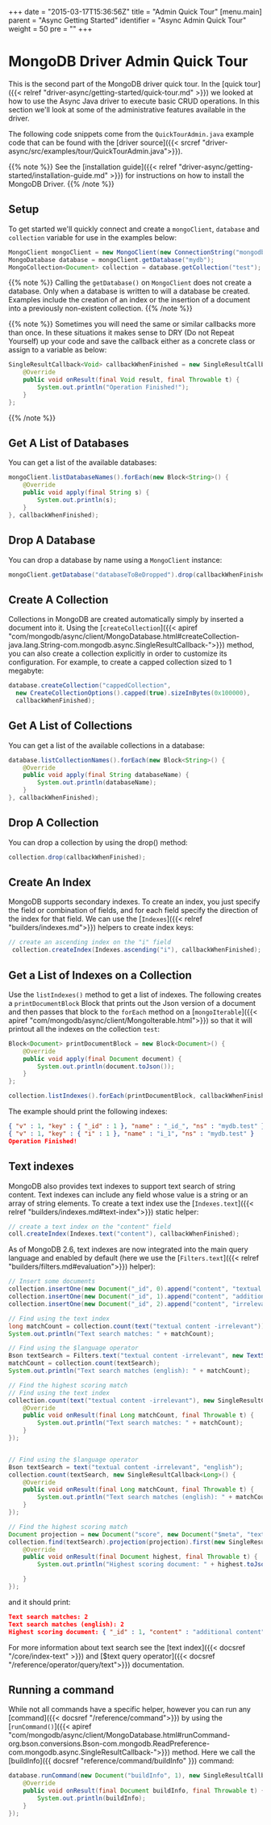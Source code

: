 +++
date = "2015-03-17T15:36:56Z"
title = "Admin Quick Tour"
[menu.main]
  parent = "Async Getting Started"
  identifier = "Async Admin Quick Tour"
  weight = 50
  pre = "<i class='fa'></i>"
+++

# MongoDB Driver Admin Quick Tour

This is the second part of the MongoDB driver quick tour. In the
[quick tour]({{< relref "driver-async/getting-started/quick-tour.md" >}}) we looked at how to
use the Async Java driver to execute basic CRUD operations.  In this section we'll look at some of the
administrative features available in the driver.

The following code snippets come from the `QuickTourAdmin.java` example code
that can be found with the [driver
source]({{< srcref "driver-async/src/examples/tour/QuickTourAdmin.java">}}).

{{% note %}}
See the [installation guide]({{< relref "driver-async/getting-started/installation-guide.md" >}})
for instructions on how to install the MongoDB Driver.
{{% /note %}}

## Setup

To get started we'll quickly connect and create a `mongoClient`, `database` and `collection`
variable for use in the examples below:

```java
MongoClient mongoClient = new MongoClient(new ConnectionString("mongodb://localhost"));
MongoDatabase database = mongoClient.getDatabase("mydb");
MongoCollection<Document> collection = database.getCollection("test");
```

{{% note %}}
Calling the `getDatabase()` on `MongoClient` does not create a database.
Only when a database is written to will a database be created.  Examples include the creation of an index or the insertion of a document 
into a previously non-existent collection.
{{% /note %}}

{{% note %}}
Sometimes you will need the same or similar callbacks more than once.  In these situations
it makes sense to DRY (Do not Repeat Yourself) up your code and save the callback either
as a concrete class or assign to a variable as below:

```java
SingleResultCallback<Void> callbackWhenFinished = new SingleResultCallback<Void>() {
    @Override
    public void onResult(final Void result, final Throwable t) {
        System.out.println("Operation Finished!");
    }
};
```
{{% /note %}}


## Get A List of Databases

You can get a list of the available databases:

```java
mongoClient.listDatabaseNames().forEach(new Block<String>() {
    @Override
    public void apply(final String s) {
        System.out.println(s);
    }
}, callbackWhenFinished);
```

## Drop A Database

You can drop a database by name using a `MongoClient` instance:

```java
mongoClient.getDatabase("databaseToBeDropped").drop(callbackWhenFinished);
```

## Create A Collection

Collections in MongoDB are created automatically simply by inserted a document into it. Using the 
[`createCollection`]({{< apiref "com/mongodb/async/client/MongoDatabase.html#createCollection-java.lang.String-com.mongodb.async.SingleResultCallback-">}}) 
method, you can also create a collection explicitly in order to customize its configuration. For example, to create a capped collection sized to 1 megabyte:

```java
database.createCollection("cappedCollection",
  new CreateCollectionOptions().capped(true).sizeInBytes(0x100000),
  callbackWhenFinished);
```

## Get A List of Collections

You can get a list of the available collections in a database:

```java
database.listCollectionNames().forEach(new Block<String>() {
    @Override
    public void apply(final String databaseName) {
        System.out.println(databaseName);
    }
}, callbackWhenFinished);
```

## Drop A Collection

You can drop a collection by using the drop() method:

```java
collection.drop(callbackWhenFinished);
```

## Create An Index

MongoDB supports secondary indexes. To create an index, you just
specify the field or combination of fields, and for each field specify the direction of the index for that field.
We can use the [`Indexes`]({{< relref "builders/indexes.md">}}) helpers to create index keys:

```java
// create an ascending index on the "i" field
 collection.createIndex(Indexes.ascending("i"), callbackWhenFinished);
```

## Get a List of Indexes on a Collection

Use the `listIndexes()` method to get a list of indexes. The following creates a
`printDocumentBlock` Block that prints out the Json version of a document and then passes
that block to the `forEach` method on a
[`mongoIterable`]({{< apiref "com/mongodb/async/client/MongoIterable.html">}})
so that it will printout all the indexes on the collection `test`:

```java
Block<Document> printDocumentBlock = new Block<Document>() {
    @Override
    public void apply(final Document document) {
        System.out.println(document.toJson());
    }
};

collection.listIndexes().forEach(printDocumentBlock, callbackWhenFinished);
```

The example should print the following indexes:

```json
{ "v" : 1, "key" : { "_id" : 1 }, "name" : "_id_", "ns" : "mydb.test" }
{ "v" : 1, "key" : { "i" : 1 }, "name" : "i_1", "ns" : "mydb.test" }
Operation Finished!
```

## Text indexes

MongoDB also provides text indexes to support text search of string
content. Text indexes can include any field whose value is a string or
an array of string elements. To create a text index use the [`Indexes.text`]({{< relref "builders/indexes.md#text-index">}})
static helper:

```java
// create a text index on the "content" field
coll.createIndex(Indexes.text("content"), callbackWhenFinished);
```

As of MongoDB 2.6, text indexes are now integrated into the main query
language and enabled by default (here we use the [`Filters.text`]({{< relref "builders/filters.md#evaluation">}}) helper):

```java
// Insert some documents
collection.insertOne(new Document("_id", 0).append("content", "textual content"), callbackWhenFinished);
collection.insertOne(new Document("_id", 1).append("content", "additional content"), callbackWhenFinished);
collection.insertOne(new Document("_id", 2).append("content", "irrelevant content"), callbackWhenFinished);

// Find using the text index
long matchCount = collection.count(text("textual content -irrelevant"));
System.out.println("Text search matches: " + matchCount);

// Find using the $language operator
Bson textSearch = Filters.text("textual content -irrelevant", new TextSearchOptions().language("english"));
matchCount = collection.count(textSearch);
System.out.println("Text search matches (english): " + matchCount);

// Find the highest scoring match
// Find using the text index
collection.count(text("textual content -irrelevant"), new SingleResultCallback<Long>() {
    @Override
    public void onResult(final Long matchCount, final Throwable t) {
        System.out.println("Text search matches: " + matchCount);
    }
});


// Find using the $language operator
Bson textSearch = text("textual content -irrelevant", "english");
collection.count(textSearch, new SingleResultCallback<Long>() {
    @Override
    public void onResult(final Long matchCount, final Throwable t) {
        System.out.println("Text search matches (english): " + matchCount);
    }
});

// Find the highest scoring match
Document projection = new Document("score", new Document("$meta", "textScore"));
collection.find(textSearch).projection(projection).first(new SingleResultCallback<Document>() {
    @Override
    public void onResult(final Document highest, final Throwable t) {
        System.out.println("Highest scoring document: " + highest.toJson());

    }
});
```

and it should print:

```json
Text search matches: 2
Text search matches (english): 2
Highest scoring document: { "_id" : 1, "content" : "additional content", "score" : 0.75 }
```

For more information about text search see the [text index]({{< docsref "/core/index-text" >}}) and
[$text query operator]({{< docsref "/reference/operator/query/text">}}) documentation.

## Running a command

While not all commands have a specific helper, however you can run any [command]({{< docsref "/reference/command">}})
by using the [`runCommand()`]({{< apiref "com/mongodb/async/client/MongoDatabase.html#runCommand-org.bson.conversions.Bson-com.mongodb.ReadPreference-com.mongodb.async.SingleResultCallback-">}})
method.  Here we call the [buildInfo]({{ docsref "reference/command/buildInfo" }}) command:

```java
database.runCommand(new Document("buildInfo", 1), new SingleResultCallback<Document>() {
    @Override
    public void onResult(final Document buildInfo, final Throwable t) {
        System.out.println(buildInfo);
    }
});
```
